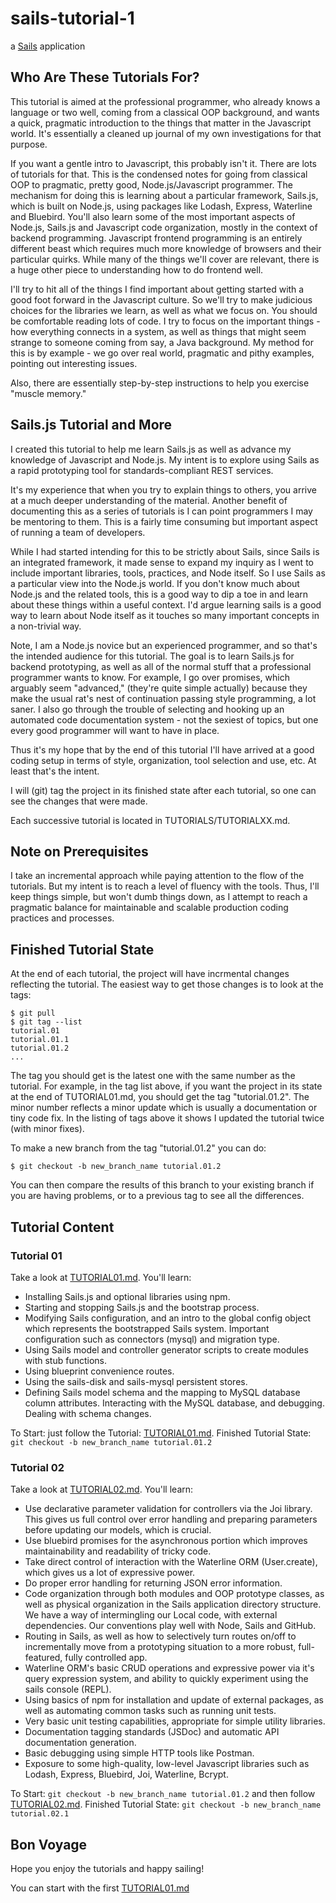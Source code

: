 # sails-tutorial-1

a [Sails](http://sailsjs.org) application

## Who Are These Tutorials For?

This tutorial is aimed at the professional programmer, who already knows a
language or two well, coming from a classical OOP background, and wants a
quick, pragmatic introduction to the things that matter in the Javascript
world.  It's essentially a cleaned up journal of my own investigations
for that purpose.

If you want a gentle intro to Javascript, this probably isn't it.  There are
lots of tutorials for that.  This is the condensed notes for going from
classical OOP to pragmatic, pretty good, Node.js/Javascript programmer.
The mechanism for doing this is learning about a particular framework,
Sails.js, which is built on Node.js, using packages like Lodash, Express,
Waterline and Bluebird.  You'll also learn some of the most important
aspects of Node.js, Sails.js and Javascript code organization, mostly
in the context of backend programming.  Javascript frontend programming
is an entirely different beast which requires much more knowledge of
browsers and their particular quirks.  While many of the things we'll cover
are relevant, there is a huge other piece to understanding how to do
frontend well.

I'll try to hit all of the things I find important about getting started
with a good foot forward in the Javascript culture.  So we'll try to make
judicious choices for the libraries we learn, as well as what we focus
on.  You should be comfortable reading lots of code.  I try to focus on
the important things - how everything connects in a system, as well as
things that might seem strange to someone coming from say, a Java
background.  My method for this is by example - we go over real world,
pragmatic and pithy examples, pointing out interesting issues.

Also, there are essentially step-by-step instructions to help you exercise
"muscle memory."

## Sails.js Tutorial and More

I created this tutorial to help me learn Sails.js as well as advance my knowledge
of Javascript and Node.js.  My intent is to explore using Sails as a rapid prototyping
tool for standards-compliant REST services.

It's my experience that when you try to explain things to others, you arrive
at a much deeper understanding of the material.  Another benefit of documenting
this as a series of tutorials is I can point programmers I may be mentoring to
them.  This is a fairly time consuming but important aspect of running a team
of developers.

While I had started intending for this to be strictly about Sails, since Sails is
an integrated framework, it made sense to expand my inquiry as I went to include
important libraries, tools, practices, and Node itself.  So I use Sails as a
particular view into the Node.js world.  If you don't know much about Node.js
and the related tools, this is a good way to dip a toe in and learn about these
things within a useful context.  I'd argue learning sails is a good way to learn
about Node itself as it touches so many important concepts in a non-trivial way.

Note, I am a Node.js novice but an experienced programmer, and so that's the
intended audience for this tutorial.  The goal is to learn Sails.js for
backend prototyping, as well as all of the normal stuff that a professional
programmer wants to know.  For example, I go over promises, which arguably seem
"advanced," (they're quite simple actually) because they make the usual
rat's nest of continuation passing style programming, a lot saner.  I also
go through the trouble of selecting and hooking up an automated code documentation
system - not the sexiest of topics, but one every good programmer will want
to have in place.

Thus it's my hope that by the end of this tutorial I'll have arrived at a good
coding setup in terms of style, organization, tool selection and use, etc.  At
least that's the intent.

I will (git) tag the project in its finished state after each tutorial, so one
can see the changes that were made.

Each successive tutorial is located in TUTORIALS/TUTORIALXX.md.


## Note on Prerequisites

I take an incremental approach while paying attention to the flow of the tutorials.
But my intent is to reach a level of fluency with the tools.  Thus, I'll keep things
simple, but won't dumb things down, as I attempt to reach a pragmatic balance for
maintainable and scalable production coding practices and processes.

## Finished Tutorial State

At the end of each tutorial, the project will have incrmental changes reflecting
the tutorial.  The easiest way to get those changes is to look at the tags:

```ScriptSession
$ git pull
$ git tag --list
tutorial.01
tutorial.01.1
tutorial.01.2
...
```

The tag you should get is the latest one with the same number as the tutorial.
For example, in the tag list above, if you want the project in its state at the
end of TUTORIAL01.md, you should get the tag "tutorial.01.2".  The minor number
reflects a minor update which is usually a documentation or tiny code fix.  In the
listing of tags above it shows I updated the tutorial twice (with minor fixes).

To make a new branch from the tag "tutorial.01.2" you can do:

```ScriptSession
$ git checkout -b new_branch_name tutorial.01.2
```

You can then compare the results of this branch to your existing branch if you
are having problems, or to a previous tag to see all the differences.

## Tutorial Content

### Tutorial 01

Take a look at [TUTORIAL01.md](https://github.com/grokible/sails-tutorial-1/blob/master/TUTORIALS/TUTORIAL01.md).
You'll learn:

* Installing Sails.js and optional libraries using npm.
* Starting and stopping Sails.js and the bootstrap process.
* Modifying Sails configuration, and an intro to the global config object
  which represents the bootstrapped Sails system.  Important configuration
  such as connectors (mysql) and migration type.
* Using Sails model and controller generator scripts to create modules with stub functions.
* Using blueprint convenience routes.
* Using the sails-disk and sails-mysql persistent stores.
* Defining Sails model schema and the mapping to MySQL database column attributes.  Interacting
  with the MySQL database, and debugging.  Dealing with schema changes.

To Start: just follow the Tutorial:  [TUTORIAL01.md](https://github.com/grokible/sails-tutorial-1/blob/master/TUTORIALS/TUTORIAL01.md).
Finished Tutorial State: `git checkout -b new_branch_name tutorial.01.2`

### Tutorial 02

Take a look at [TUTORIAL02.md](https://github.com/grokible/sails-tutorial-1/blob/master/TUTORIALS/TUTORIAL02.md).
You'll learn:

* Use declarative parameter validation for controllers via the Joi library.  This gives us full control over
  error handling and preparing parameters before updating our models, which is crucial.
* Use bluebird promises for the asynchronous portion which improves maintainability and
  readability of tricky code.
* Take direct control of interaction with the Waterline ORM (User.create), which gives us a lot of
  expressive power.
* Do proper error handling for returning JSON error information.
* Code organization through both modules and OOP prototype classes, as well as physical
  organization in the Sails application directory structure.  We have a way of intermingling
  our Local code, with external dependencies.  Our conventions play well with Node, Sails and
  GitHub.
* Routing in Sails, as well as how to selectively turn routes on/off to incrementally move
  from a prototyping situation to a more robust, full-featured, fully controlled app.
* Waterline ORM's basic CRUD operations and expressive power via it's query expression system, and ability to
  quickly experiment using the sails console (REPL).
* Using basics of npm for installation and update of external packages, as well as
  automating common tasks such as running unit tests.
* Very basic unit testing capabilities, appropriate for simple utility libraries.
* Documentation tagging standards (JSDoc) and automatic API documentation generation.
* Basic debugging using simple HTTP tools like Postman.
* Exposure to some high-quality, low-level Javascript libraries such as Lodash, Express, Bluebird,
  Joi, Waterline, Bcrypt.

To Start: `git checkout -b new_branch_name tutorial.01.2`
and then follow [TUTORIAL02.md](https://github.com/grokible/sails-tutorial-1/blob/master/TUTORIALS/TUTORIAL02.md).
Finished Tutorial State: `git checkout -b new_branch_name tutorial.02.1`

## Bon Voyage

Hope you enjoy the tutorials and happy sailing!

You can start with the first [TUTORIAL01.md](https://github.com/grokible/sails-tutorial-1/blob/master/TUTORIALS/TUTORIAL01.md)
